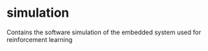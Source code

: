 # simulation

Contains the software simulation of the embedded system used for reinforcement learning